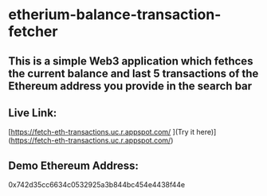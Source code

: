 # etherium-balance-transaction-fetcher
## This is a simple Web3 application which fethces the current balance and last 5 transactions of the Ethereum address you provide in the search bar

## Live Link:
[https://fetch-eth-transactions.uc.r.appspot.com/
](Try it here)](https://fetch-eth-transactions.uc.r.appspot.com/)
## Demo Ethereum Address:
0x742d35cc6634c0532925a3b844bc454e4438f44e
